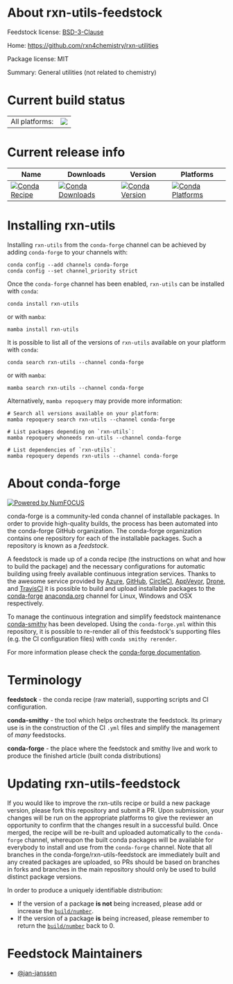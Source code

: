 About rxn-utils-feedstock
=========================

Feedstock license: [BSD-3-Clause](https://github.com/conda-forge/rxn-utils-feedstock/blob/main/LICENSE.txt)

Home: https://github.com/rxn4chemistry/rxn-utilities

Package license: MIT

Summary: General utilities (not related to chemistry)

Current build status
====================


<table><tr><td>All platforms:</td>
    <td>
      <a href="https://dev.azure.com/conda-forge/feedstock-builds/_build/latest?definitionId=21915&branchName=main">
        <img src="https://dev.azure.com/conda-forge/feedstock-builds/_apis/build/status/rxn-utils-feedstock?branchName=main">
      </a>
    </td>
  </tr>
</table>

Current release info
====================

| Name | Downloads | Version | Platforms |
| --- | --- | --- | --- |
| [![Conda Recipe](https://img.shields.io/badge/recipe-rxn--utils-green.svg)](https://anaconda.org/conda-forge/rxn-utils) | [![Conda Downloads](https://img.shields.io/conda/dn/conda-forge/rxn-utils.svg)](https://anaconda.org/conda-forge/rxn-utils) | [![Conda Version](https://img.shields.io/conda/vn/conda-forge/rxn-utils.svg)](https://anaconda.org/conda-forge/rxn-utils) | [![Conda Platforms](https://img.shields.io/conda/pn/conda-forge/rxn-utils.svg)](https://anaconda.org/conda-forge/rxn-utils) |

Installing rxn-utils
====================

Installing `rxn-utils` from the `conda-forge` channel can be achieved by adding `conda-forge` to your channels with:

```
conda config --add channels conda-forge
conda config --set channel_priority strict
```

Once the `conda-forge` channel has been enabled, `rxn-utils` can be installed with `conda`:

```
conda install rxn-utils
```

or with `mamba`:

```
mamba install rxn-utils
```

It is possible to list all of the versions of `rxn-utils` available on your platform with `conda`:

```
conda search rxn-utils --channel conda-forge
```

or with `mamba`:

```
mamba search rxn-utils --channel conda-forge
```

Alternatively, `mamba repoquery` may provide more information:

```
# Search all versions available on your platform:
mamba repoquery search rxn-utils --channel conda-forge

# List packages depending on `rxn-utils`:
mamba repoquery whoneeds rxn-utils --channel conda-forge

# List dependencies of `rxn-utils`:
mamba repoquery depends rxn-utils --channel conda-forge
```


About conda-forge
=================

[![Powered by
NumFOCUS](https://img.shields.io/badge/powered%20by-NumFOCUS-orange.svg?style=flat&colorA=E1523D&colorB=007D8A)](https://numfocus.org)

conda-forge is a community-led conda channel of installable packages.
In order to provide high-quality builds, the process has been automated into the
conda-forge GitHub organization. The conda-forge organization contains one repository
for each of the installable packages. Such a repository is known as a *feedstock*.

A feedstock is made up of a conda recipe (the instructions on what and how to build
the package) and the necessary configurations for automatic building using freely
available continuous integration services. Thanks to the awesome service provided by
[Azure](https://azure.microsoft.com/en-us/services/devops/), [GitHub](https://github.com/),
[CircleCI](https://circleci.com/), [AppVeyor](https://www.appveyor.com/),
[Drone](https://cloud.drone.io/welcome), and [TravisCI](https://travis-ci.com/)
it is possible to build and upload installable packages to the
[conda-forge](https://anaconda.org/conda-forge) [anaconda.org](https://anaconda.org/)
channel for Linux, Windows and OSX respectively.

To manage the continuous integration and simplify feedstock maintenance
[conda-smithy](https://github.com/conda-forge/conda-smithy) has been developed.
Using the ``conda-forge.yml`` within this repository, it is possible to re-render all of
this feedstock's supporting files (e.g. the CI configuration files) with ``conda smithy rerender``.

For more information please check the [conda-forge documentation](https://conda-forge.org/docs/).

Terminology
===========

**feedstock** - the conda recipe (raw material), supporting scripts and CI configuration.

**conda-smithy** - the tool which helps orchestrate the feedstock.
                   Its primary use is in the construction of the CI ``.yml`` files
                   and simplify the management of *many* feedstocks.

**conda-forge** - the place where the feedstock and smithy live and work to
                  produce the finished article (built conda distributions)


Updating rxn-utils-feedstock
============================

If you would like to improve the rxn-utils recipe or build a new
package version, please fork this repository and submit a PR. Upon submission,
your changes will be run on the appropriate platforms to give the reviewer an
opportunity to confirm that the changes result in a successful build. Once
merged, the recipe will be re-built and uploaded automatically to the
`conda-forge` channel, whereupon the built conda packages will be available for
everybody to install and use from the `conda-forge` channel.
Note that all branches in the conda-forge/rxn-utils-feedstock are
immediately built and any created packages are uploaded, so PRs should be based
on branches in forks and branches in the main repository should only be used to
build distinct package versions.

In order to produce a uniquely identifiable distribution:
 * If the version of a package **is not** being increased, please add or increase
   the [``build/number``](https://docs.conda.io/projects/conda-build/en/latest/resources/define-metadata.html#build-number-and-string).
 * If the version of a package **is** being increased, please remember to return
   the [``build/number``](https://docs.conda.io/projects/conda-build/en/latest/resources/define-metadata.html#build-number-and-string)
   back to 0.

Feedstock Maintainers
=====================

* [@jan-janssen](https://github.com/jan-janssen/)

